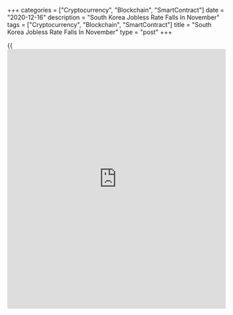 +++
categories = ["Cryptocurrency", "Blockchain", "SmartContract"]
date = "2020-12-16"
description = "South Korea Jobless Rate Falls In November"
tags = ["Cryptocurrency", "Blockchain", "SmartContract"]
title = "South Korea Jobless Rate Falls In November"
type = "post"
+++

{{<iframe id="large-banner" src="https://www.bounty.group/#slide=22.0" width="100%" height="600" scrolling="no" style="border: 0px solid rgb(216, 221, 230); border-radius: 3px;">}}

South Korea's unemployment rate fell in November, data from Statistics
Korea showed on Wednesday.

The jobless rate rose to a seasonally adjusted 4.1 percent in November
from 4.2 percent in October. In the same month last year, the
unemployment rate was 3.6 percent.

On an unadjusted basis, the unemployment rate decreased to 3.4 percent
in November from 3.1 percent in the previous month.

The number of unemployed decreased to 967,000 in November from 1.028
million in the preceding month. Compared to a year ago, the figure rose
by 101,000 persons.

The number of employed persons decreased by 273,000 year-on-year to
27.241 million in November.

For comments and feedback [contact](https://www.playgroundfx.com/contact/): editorial@rtt[news](https://www.letsplayfx.com/blog/forex-news-website/).com

[Economic News][1]

 **What parts of the world are seeing the best (and worst) economic
performances lately? Click[here][2] to check out our [Econ Scorecard][2]
and find out! See up-to-the-moment [ranking](https://www.playgroundfx.com/blog/crypto-exchange-ranking/)s for the best and worst
performers in [GDP][3], [unemployment rate][4], [inflation][5] and much
more.**

   1. www.rtt[news](https://www.letsplayfx.com/blog/forex-news-website/).com/Content/EconomicNews.aspx
   2. www.rtt[news](https://www.letsplayfx.com/blog/forex-news-website/).com/economic-scorecard/world-rank/unemployment-rate/highest-performance.aspx
   3. www.rtt[news](https://www.letsplayfx.com/blog/forex-news-website/).com/economic-scorecard/world-rank/GDP/highest-performance.aspx
   4. www.rtt[news](https://www.letsplayfx.com/blog/forex-news-website/).com/economic-scorecard/world-rank/unemployment-rate/lowest-performance.aspx
   5. www.rtt[news](https://www.letsplayfx.com/blog/forex-news-website/).com/economic-scorecard/world-rank/CPI/highest-performance.aspx